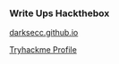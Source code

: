 ### Write Ups Hackthebox

[darksecc.github.io](https://darksecc.github.io)


[Tryhackme Profile](https://tryhackme.com/p/Enoleriand)
